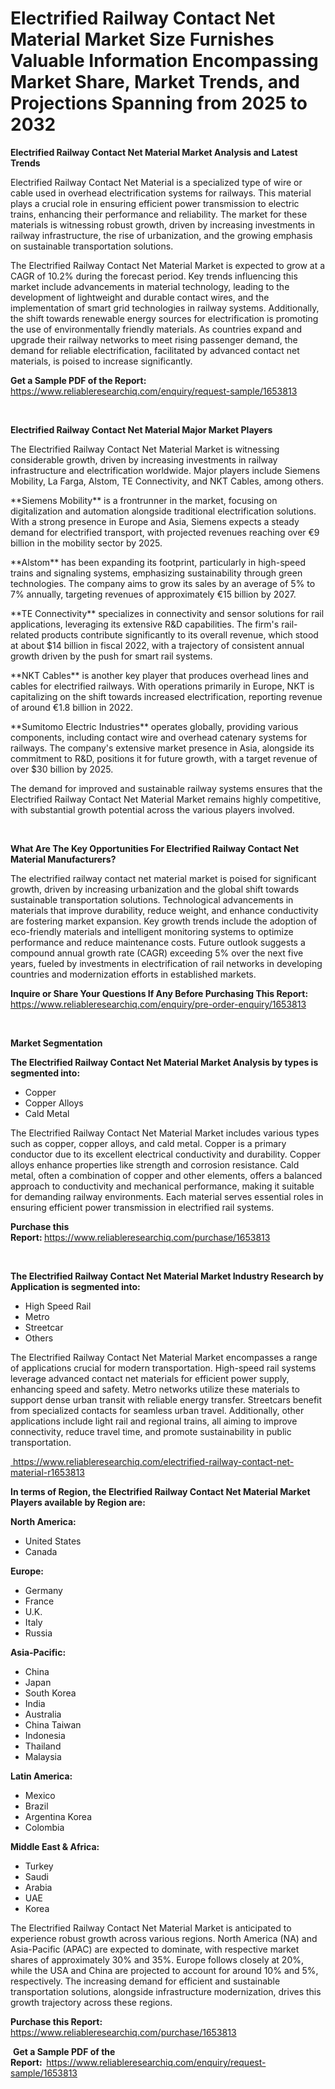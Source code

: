 <p><h1>Electrified Railway Contact Net Material Market Size Furnishes Valuable Information Encompassing Market Share, Market Trends, and Projections Spanning from 2025 to 2032</h1></p><p><strong>Electrified Railway Contact Net Material Market Analysis and Latest Trends</strong></p>
<p><p>Electrified Railway Contact Net Material is a specialized type of wire or cable used in overhead electrification systems for railways. This material plays a crucial role in ensuring efficient power transmission to electric trains, enhancing their performance and reliability. The market for these materials is witnessing robust growth, driven by increasing investments in railway infrastructure, the rise of urbanization, and the growing emphasis on sustainable transportation solutions. </p><p>The Electrified Railway Contact Net Material Market is expected to grow at a CAGR of 10.2% during the forecast period. Key trends influencing this market include advancements in material technology, leading to the development of lightweight and durable contact wires, and the implementation of smart grid technologies in railway systems. Additionally, the shift towards renewable energy sources for electrification is promoting the use of environmentally friendly materials. As countries expand and upgrade their railway networks to meet rising passenger demand, the demand for reliable electrification, facilitated by advanced contact net materials, is poised to increase significantly.</p></p>
<p><strong>Get a Sample PDF of the Report:&nbsp;</strong> <a href="https://www.reliableresearchiq.com/enquiry/request-sample/1653813?utm_campaign=3195&utm_medium=2&utm_source=Github&utm_content=ia&utm_term=18042025&utm_id=electrified-railway-contact-net-material">https://www.reliableresearchiq.com/enquiry/request-sample/1653813</a></p>
<p>&nbsp;</p>
<p><strong>Electrified Railway Contact Net Material Major Market Players</strong></p>
<p><p>The Electrified Railway Contact Net Material Market is witnessing considerable growth, driven by increasing investments in railway infrastructure and electrification worldwide. Major players include Siemens Mobility, La Farga, Alstom, TE Connectivity, and NKT Cables, among others.</p><p>**Siemens Mobility** is a frontrunner in the market, focusing on digitalization and automation alongside traditional electrification solutions. With a strong presence in Europe and Asia, Siemens expects a steady demand for electrified transport, with projected revenues reaching over €9 billion in the mobility sector by 2025.</p><p>**Alstom** has been expanding its footprint, particularly in high-speed trains and signaling systems, emphasizing sustainability through green technologies. The company aims to grow its sales by an average of 5% to 7% annually, targeting revenues of approximately €15 billion by 2027.</p><p>**TE Connectivity** specializes in connectivity and sensor solutions for rail applications, leveraging its extensive R&D capabilities. The firm's rail-related products contribute significantly to its overall revenue, which stood at about $14 billion in fiscal 2022, with a trajectory of consistent annual growth driven by the push for smart rail systems.</p><p>**NKT Cables** is another key player that produces overhead lines and cables for electrified railways. With operations primarily in Europe, NKT is capitalizing on the shift towards increased electrification, reporting revenue of around €1.8 billion in 2022.</p><p>**Sumitomo Electric Industries** operates globally, providing various components, including contact wire and overhead catenary systems for railways. The company's extensive market presence in Asia, alongside its commitment to R&D, positions it for future growth, with a target revenue of over $30 billion by 2025.</p><p>The demand for improved and sustainable railway systems ensures that the Electrified Railway Contact Net Material Market remains highly competitive, with substantial growth potential across the various players involved.</p></p>
<p>&nbsp;</p>
<p><strong>What Are The Key Opportunities For Electrified Railway Contact Net Material Manufacturers?</strong></p>
<p><p>The electrified railway contact net material market is poised for significant growth, driven by increasing urbanization and the global shift towards sustainable transportation solutions. Technological advancements in materials that improve durability, reduce weight, and enhance conductivity are fostering market expansion. Key growth trends include the adoption of eco-friendly materials and intelligent monitoring systems to optimize performance and reduce maintenance costs. Future outlook suggests a compound annual growth rate (CAGR) exceeding 5% over the next five years, fueled by investments in electrification of rail networks in developing countries and modernization efforts in established markets.</p></p>
<p><strong>Inquire or Share Your Questions If Any Before Purchasing This Report:</strong> <a href="https://www.reliableresearchiq.com/enquiry/pre-order-enquiry/1653813?utm_campaign=3195&utm_medium=2&utm_source=Github&utm_content=ia&utm_term=18042025&utm_id=electrified-railway-contact-net-material">https://www.reliableresearchiq.com/enquiry/pre-order-enquiry/1653813</a></p>
<p>&nbsp;</p>
<p><strong>Market Segmentation</strong></p>
<p><strong>The Electrified Railway Contact Net Material Market Analysis by types is segmented into:</strong></p>
<p><ul><li>Copper</li><li>Copper Alloys</li><li>Cald Metal</li></ul></p>
<p><p>The Electrified Railway Contact Net Material Market includes various types such as copper, copper alloys, and cald metal. Copper is a primary conductor due to its excellent electrical conductivity and durability. Copper alloys enhance properties like strength and corrosion resistance. Cald metal, often a combination of copper and other elements, offers a balanced approach to conductivity and mechanical performance, making it suitable for demanding railway environments. Each material serves essential roles in ensuring efficient power transmission in electrified rail systems.</p></p>
<p><strong>Purchase this Report:&nbsp;</strong><a href="https://www.reliableresearchiq.com/purchase/1653813?utm_campaign=3195&utm_medium=2&utm_source=Github&utm_content=ia&utm_term=18042025&utm_id=electrified-railway-contact-net-material">https://www.reliableresearchiq.com/purchase/1653813</a></p>
<p>&nbsp;</p>
<p><strong>The Electrified Railway Contact Net Material Market Industry Research by Application is segmented into:</strong></p>
<p><ul><li>High Speed Rail</li><li>Metro</li><li>Streetcar</li><li>Others</li></ul></p>
<p><p>The Electrified Railway Contact Net Material Market encompasses a range of applications crucial for modern transportation. High-speed rail systems leverage advanced contact net materials for efficient power supply, enhancing speed and safety. Metro networks utilize these materials to support dense urban transit with reliable energy transfer. Streetcars benefit from specialized contacts for seamless urban travel. Additionally, other applications include light rail and regional trains, all aiming to improve connectivity, reduce travel time, and promote sustainability in public transportation.</p></p>
<p><a href="https://www.reliableresearchiq.com/electrified-railway-contact-net-material-r1653813?utm_campaign=3195&utm_medium=2&utm_source=Github&utm_content=ia&utm_term=18042025&utm_id=electrified-railway-contact-net-material">&nbsp;https://www.reliableresearchiq.com/electrified-railway-contact-net-material-r1653813</a></p>
<p><strong>In terms of Region, the Electrified Railway Contact Net Material Market Players available by Region are:</strong></p>
<p>
    <p> <strong> North America: </strong>
        <ul>
            <li>United States</li>
            <li>Canada</li>
        </ul>
        </p> 
    <p> <strong> Europe: </strong>
        <ul>
            <li>Germany</li>
            <li>France</li>
            <li>U.K.</li>
            <li>Italy</li>
            <li>Russia</li>
        </ul>
        </p> 
    <p> <strong> Asia-Pacific: </strong>
        <ul>
            <li>China</li>
            <li>Japan</li>
            <li>South Korea</li>
            <li>India</li>
            <li>Australia</li>
            <li>China Taiwan</li>
            <li>Indonesia</li>
            <li>Thailand</li>
            <li>Malaysia</li>
        </ul>
        </p> 
    <p> <strong> Latin America: </strong>
        <ul>
            <li>Mexico</li>
            <li>Brazil</li>
            <li>Argentina Korea</li>
            <li>Colombia</li>
        </ul>
        </p> 
    <p> <strong> Middle East & Africa: </strong>
        <ul>
            <li>Turkey</li>
            <li>Saudi</li>
            <li>Arabia</li>
            <li>UAE</li>
            <li>Korea</li>
        </ul>
    </p>
    </p>
<p><p>The Electrified Railway Contact Net Material Market is anticipated to experience robust growth across various regions. North America (NA) and Asia-Pacific (APAC) are expected to dominate, with respective market shares of approximately 30% and 35%. Europe follows closely at 20%, while the USA and China are projected to account for around 10% and 5%, respectively. The increasing demand for efficient and sustainable transportation solutions, alongside infrastructure modernization, drives this growth trajectory across these regions.</p></p>
<p><strong>Purchase this Report: </strong><a href="https://www.reliableresearchiq.com/purchase/1653813?utm_campaign=3195&utm_medium=2&utm_source=Github&utm_content=ia&utm_term=18042025&utm_id=electrified-railway-contact-net-material">https://www.reliableresearchiq.com/purchase/1653813</a></p>
<p>&nbsp;<strong>Get a Sample PDF of the Report:&nbsp;&nbsp;</strong><a href="https://www.reliableresearchiq.com/enquiry/request-sample/1653813?utm_campaign=3195&utm_medium=2&utm_source=Github&utm_content=ia&utm_term=18042025&utm_id=electrified-railway-contact-net-material">https://www.reliableresearchiq.com/enquiry/request-sample/1653813</a></p>
<p><strong></strong></p>
<p><p></p><p></p><p></p></p>